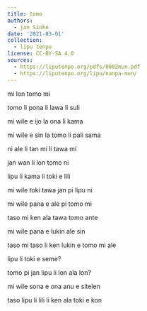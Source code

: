 ```yaml
---
title: tomo
authors:
  - jan Sinke
date: '2021-03-01'
collection:
  - lipu tenpo
license: CC-BY-SA 4.0
sources:
  - https://liputenpo.org/pdfs/0002mun.pdf
  - https://liputenpo.org/lipu/nanpa-mun/
---
```


mi lon tomo mi

tomo li pona li lawa li suli

mi wile e ijo la ona li kama

mi wile e sin la tomo li pali sama

ni ale li tan mi li tawa mi

jan wan li lon tomo ni

lipu li kama li toki e lili

mi wile toki tawa jan pi lipu ni

mi wile pana e ale pi tomo mi

taso mi ken ala tawa tomo ante

mi wile pana e lukin ale sin

taso mi taso li ken lukin e tomo mi ale

lipu li toki e seme?

tomo pi jan lipu li lon ala lon?

mi wile sona e ona anu e sitelen

taso lipu li lili li ken ala toki e kon